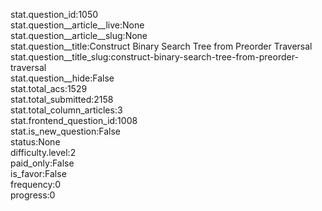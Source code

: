 stat.question_id:1050  
stat.question__article__live:None  
stat.question__article__slug:None  
stat.question__title:Construct Binary Search Tree from Preorder Traversal  
stat.question__title_slug:construct-binary-search-tree-from-preorder-traversal  
stat.question__hide:False  
stat.total_acs:1529  
stat.total_submitted:2158  
stat.total_column_articles:3  
stat.frontend_question_id:1008  
stat.is_new_question:False  
status:None  
difficulty.level:2  
paid_only:False  
is_favor:False  
frequency:0  
progress:0  
